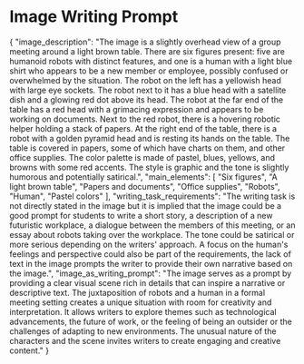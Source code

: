 # Image Writing Prompt

{
  "image_description": "The image is a slightly overhead view of a group meeting around a light brown table. There are six figures present: five are humanoid robots with distinct features, and one is a human with a light blue shirt who appears to be a new member or employee, possibly confused or overwhelmed by the situation. The robot on the left has a yellowish head with large eye sockets. The robot next to it has a blue head with a satellite dish and a glowing red dot above its head. The robot at the far end of the table has a red head with a grimacing expression and appears to be working on documents. Next to the red robot, there is a hovering robotic helper holding a stack of papers. At the right end of the table, there is a robot with a golden pyramid head and is resting its hands on the table. The table is covered in papers, some of which have charts on them, and other office supplies. The color palette is made of pastel, blues, yellows, and browns with some red accents. The style is graphic and the tone is slightly humorous and potentially satirical.",
  "main_elements": [
    "Six figures",
     "A light brown table",
    "Papers and documents",
    "Office supplies",
    "Robots",
    "Human",
    "Pastel colors"
  ],
  "writing_task_requirements": "The writing task is not directly stated in the image but it is implied that the image could be a good prompt for students to write a short story, a description of a new futuristic workplace, a dialogue between the members of this meeting, or an essay about robots taking over the workplace. The tone could be satirical or more serious depending on the writers' approach. A focus on the human's feelings and perspective could also be part of the requirements, the lack of text in the image prompts the writer to provide their own narrative based on the image.",
  "image_as_writing_prompt": "The image serves as a prompt by providing a clear visual scene rich in details that can inspire a narrative or descriptive text. The juxtaposition of robots and a human in a formal meeting setting creates a unique situation with room for creativity and interpretation. It allows writers to explore themes such as technological advancements, the future of work, or the feeling of being an outsider or the challenges of adapting to new environments. The unusual nature of the characters and the scene invites writers to create engaging and creative content."
}